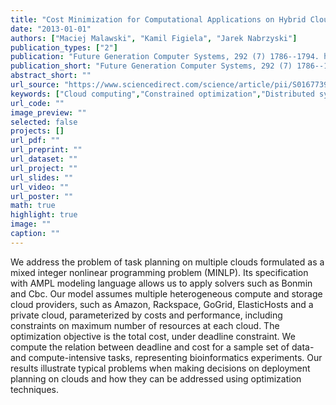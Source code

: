 ```yaml
---
title: "Cost Minimization for Computational Applications on Hybrid Cloud Infrastructures"
date: "2013-01-01"
authors: ["Maciej Malawski", "Kamil Figiela", "Jarek Nabrzyski"]
publication_types: ["2"]
publication: "Future Generation Computer Systems, 292 (7) 1786--1794. https://doi.org/10.1016/j.future.2013.01.004"
publication_short: "Future Generation Computer Systems, 292 (7) 1786--1794. https://doi.org/10.1016/j.future.2013.01.004"
abstract_short: ""
url_source: "https://www.sciencedirect.com/science/article/pii/S0167739X13000186"
keywords: ["Cloud computing","Constrained optimization","Distributed systems"]
url_code: ""
image_preview: ""
selected: false
projects: []
url_pdf: ""
url_preprint: ""
url_dataset: ""
url_project: ""
url_slides: ""
url_video: ""
url_poster: ""
math: true
highlight: true
image: ""
caption: ""
---
```

We address the problem of task planning on multiple clouds formulated as a mixed integer nonlinear programming problem (MINLP). Its specification with AMPL modeling language allows us to apply solvers such as Bonmin and Cbc. Our model assumes multiple heterogeneous compute and storage cloud providers, such as Amazon, Rackspace, GoGrid, ElasticHosts and a private cloud, parameterized by costs and performance, including constraints on maximum number of resources at each cloud. The optimization objective is the total cost, under deadline constraint. We compute the relation between deadline and cost for a sample set of data- and compute-intensive tasks, representing bioinformatics experiments. Our results illustrate typical problems when making decisions on deployment planning on clouds and how they can be addressed using optimization techniques.
